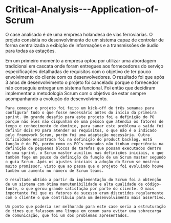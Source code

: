 # Critical-Analysis---Application-of-Scrum
O case analisado é de uma empresa holandesa de vias ferroviárias. O projeto consistia no desenvolvimento de um sistema capaz de controlar de forma centralizada a exibição de informações e a transmissões de áudio para todas as estações.

Em um primeiro momento a empresa optou por utilizar uma abordagem tradicional em cascata onde foram entregues aos fornecedores do serviço especificações detalhadas de requisitos com o objetivo de ter pouco envolvimento do cliente com os desenvolvedores. O resultado foi que após 3 anos de desenvolvimento o projeto foi cancelado porque o fornecedor não conseguiu entregar um sistema funcional. Foi então que decidiram implementar a metodologia Scrum com o objetivo de estar sempre acompanhando a evolução do desenvolvimento.

	Para começar o projeto foi feito um kick-off de três semanas para configurar tudo o que fosse necessário antes do início da primeira sprint. Um grande desafio para este projeto foi a definição do PO porque não eles não dispunham de uma pessoa que atendia os fatores de tempo e conhecimento de domínio, para sanar este problema a saída foi definir dois PO para atender os requisitos, o que não é o indicado pelo framework Scrum, porém foi uma adaptação necessária. Outra dificuldade encontrada foi na definição do product backlog, está função é do PO, porém como os PO’s nomeados não tinham experiência na definição de pequenos blocos de tarefas que possam executados dentro de uma sprint, o Scrum master auxiliou nas definições iniciais, o que também foge um pouco da definição da função de um Scrum master segundo o guia Scrum. Após os ajustes iniciais a adoção do Scrum se mostrou muito promissor, visto que ao passa que o projeto foi evoluindo houve também um aumento no número de Scrum teams.
  
	O resultado obtido a partir da implementação do Scrum foi a obtenção de um sistema com ótima manutenibilidade e alta qualidade de código-fonte, o que gerou grande satisfação por parte do cliente. O mais importante foi que os fatores de sucesso eram discutidos regularmente com o cliente o que contribuiu para um desenvolvimento mais assertivo.
  
	Um ponto que poderia ser melhorado para este case seria a estruturação de times que falassem uma língua em comum para evitar uma sobrecarga de comunicação, que foi um dos problemas apresentados.

